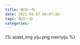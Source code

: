 ```yaml
---
title: 每日一句
date: 2021-03-07 09:07:09
tags: 每日一句
categories:
---
```

{% asset_img yiju.png meiriyiju %}
